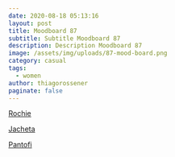```yaml
---
date: 2020-08-18 05:13:16
layout: post
title: Moodboard 87
subtitle: Subtitle Moodboard 87
description: Description Moodboard 87
image: /assets/img/uploads/87-mood-board.png
category: casual
tags:
  - women
author: thiagorossener
paginate: false
---
```

[Rochie](http://bit.do/fHBp3)

[Jacheta](http://bit.do/fHBp5)

[Pantofi](http://bit.do/fHBp7)